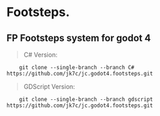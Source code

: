 # Footsteps.
FP Footsteps system for godot 4
---------------------------------

> C# Version:
		
		git clone --single-branch --branch C# https://github.com/jk7c/jc.godot4.footsteps.git

> GDScript Version:
		
		git clone --single-branch --branch gdscript https://github.com/jk7c/jc.godot4.footsteps.git
